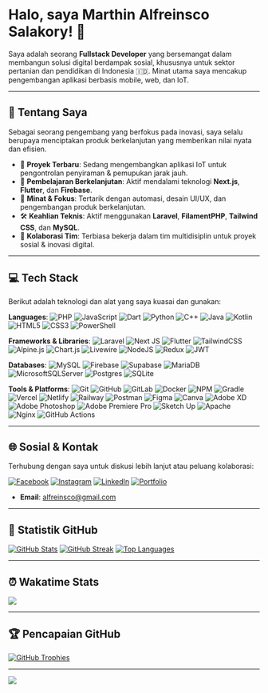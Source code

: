 # Halo, saya Marthin Alfreinsco Salakory! 👋

Saya adalah seorang **Fullstack Developer** yang bersemangat dalam membangun solusi digital berdampak sosial, khususnya untuk sektor pertanian dan pendidikan di Indonesia 🇮🇩. Minat utama saya mencakup pengembangan aplikasi berbasis mobile, web, dan IoT.

---

## 💼 Tentang Saya

Sebagai seorang pengembang yang berfokus pada inovasi, saya selalu berupaya menciptakan produk berkelanjutan yang memberikan nilai nyata dan efisien.

* 🔭 **Proyek Terbaru**: Sedang mengembangkan aplikasi IoT untuk pengontrolan penyiraman & pemupukan jarak jauh.
* 🌱 **Pembelajaran Berkelanjutan**: Aktif mendalami teknologi **Next.js**, **Flutter**, dan **Firebase**.
* 🧠 **Minat & Fokus**: Tertarik dengan automasi, desain UI/UX, dan pengembangan produk berkelanjutan.
* 🛠️ **Keahlian Teknis**: Aktif menggunakan **Laravel**, **FilamentPHP**, **Tailwind CSS**, dan **MySQL**.
* 🤝 **Kolaborasi Tim**: Terbiasa bekerja dalam tim multidisiplin untuk proyek sosial & inovasi digital.

---

## 💻 Tech Stack

Berikut adalah teknologi dan alat yang saya kuasai dan gunakan:

**Languages**:
![PHP](https://img.shields.io/badge/php-%23777BB4.svg?style=for-the-badge&logo=php&logoColor=white)
![JavaScript](https://img.shields.io/badge/javascript-%23323330.svg?style=for-the-badge&logo=javascript&logoColor=%23F7DF1E)
![Dart](https://img.shields.io/badge/dart-%230175C2.svg?style=for-the-badge&logo=dart&logoColor=white)
![Python](https://img.shields.io/badge/python-3670A0?style=for-the-badge&logo=python&logoColor=ffdd54)
![C++](https://img.shields.io/badge/c++-%2300599C.svg?style=for-the-badge&logo=c%2B%2B&logoColor=white)
![Java](https://img.shields.io/badge/java-%23ED8B00.svg?style=for-the-badge&logo=openjdk&logoColor=white)
![Kotlin](https://img.shields.io/badge/kotlin-%237F52FF.svg?style=for-the-badge&logo=kotlin&logoColor=white)
![HTML5](https://img.shields.io/badge/html5-%23E34F26.svg?style=for-the-badge&logo=html5&logoColor=white)
![CSS3](https://img.shields.io/badge/css3-%231572B6.svg?style=for-the-badge&logo=css3&logoColor=white)
![PowerShell](https://img.shields.io/badge/PowerShell-%235391FE.svg?style=for-the-badge&logo=powershell&logoColor=white)

**Frameworks & Libraries**:
![Laravel](https://img.shields.io/badge/laravel-%23FF2D20.svg?style=for-the-badge&logo=laravel&logoColor=white)
![Next JS](https://img.shields.io/badge/Next-black?style=for-the-badge&logo=next.js&logoColor=white)
![Flutter](https://img.shields.io/badge/Flutter-%2302569B.svg?style=for-the-badge&logo=Flutter&logoColor=white)
![TailwindCSS](https://img.shields.io/badge/tailwindcss-%2338B2AC.svg?style=for-the-badge&logo=tailwind-css&logoColor=white)
![Alpine.js](https://img.shields.io/badge/alpinejs-white.svg?style=for-the-badge&logo=alpinedotjs&logoColor=%238BC0D0)
![Chart.js](https://img.shields.io/badge/chart.js-F5788D.svg?style=for-the-badge&logo=chart.js&logoColor=white)
![Livewire](https://img.shields.io/badge/livewire-%234e56a6.svg?style=for-the-badge&logo=livewire&logoColor=white)
![NodeJS](https://img.shields.io/badge/node.js-6DA55F?style=for-the-badge&logo=node.js&logoColor=white)
![Redux](https://img.shields.io/badge/redux-%23593d88.svg?style=for-the-badge&logo=redux&logoColor=white)
![JWT](https://img.shields.io/badge/JWT-black?style=for-the-badge&logo=JSON%20web%20tokens)

**Databases**:
![MySQL](https://img.shields.io/badge/mysql-4479A1.svg?style=for-the-badge&logo=mysql&logoColor=white)
![Firebase](https://img.shields.io/badge/firebase-%23039BE5.svg?style=for-the-badge&logo=firebase)
![Supabase](https://img.shields.io/badge/supabase-%233ECF8E.svg?style=for-the-badge&logo=supabase&logoColor=white)
![MariaDB](https://img.shields.io/badge/MariaDB-003545?style=for-the-badge&logo=mariadb&logoColor=white)
![MicrosoftSQLServer](https://img.shields.io/badge/Microsoft%20SQL%20Server-CC2927?style=for-the-badge&logo=microsoft%20sql%20server&logoColor=white)
![Postgres](https://img.shields.io/badge/postgres-%23316192.svg?style=for-the-badge&logo=postgresql&logoColor=white)
![SQLite](https://img.shields.io/badge/sqlite-%2307405e.svg?style=for-the-badge&logo=sqlite&logoColor=white)

**Tools & Platforms**:
![Git](https://img.shields.io/badge/git-%23F05033.svg?style=for-the-badge&logo=git&logoColor=white)
![GitHub](https://img.shields.io/badge/github-%23121011.svg?style=for-the-badge&logo=github&logoColor=white)
![GitLab](https://img.shields.io/badge/gitlab-%23181717.svg?style=for-the-badge&logo=gitlab&logoColor=white)
![Docker](https://img.shields.io/badge/docker-%230db7ed.svg?style=for-the-badge&logo=docker&logoColor=white)
![NPM](https://img.shields.io/badge/NPM-%23CB3837.svg?style=for-the-badge&logo=npm&logoColor=white)
![Gradle](https://img.shields.io/badge/Gradle-02303A.svg?style=for-the-badge&logo=Gradle&logoColor=white)
![Vercel](https://img.shields.io/badge/vercel-%23000000.svg?style=for-the-badge&logo=vercel&logoColor=white)
![Netlify](https://img.shields.io/badge/netlify-%2300C7B7.svg?style=for-the-badge&logo=netlify&logoColor=white)
![Railway](https://img.shields.io/badge/Railway-%230B0D0E.svg?style=for-the-badge&logo=railway&logoColor=white)
![Postman](https://img.shields.io/badge/Postman-FF6C37?style=for-the-badge&logo=postman&logoColor=white)
![Figma](https://img.shields.io/badge/figma-%23F24E1E.svg?style=for-the-badge&logo=figma&logoColor=white)
![Canva](https://img.shields.io/badge/Canva-%2300C4CC.svg?style=for-the-badge&logo=Canva&logoColor=white)
![Adobe XD](https://img.shields.io/badge/Adobe%20XD-470137?style=for-the-badge&logo=Adobe%20XD&logoColor=#FF61F6)
![Adobe Photoshop](https://img.shields.io/badge/adobe%20photoshop-%2331A8FF.svg?style=for-the-badge&logo=adobe%20photoshop&logoColor=white)
![Adobe Premiere Pro](https://img.shields.io/badge/Adobe%20Premiere%20Pro-9999FF.svg?style=for-the-badge&logo=Adobe%20Premiere%20Pro&logoColor=white)
![Sketch Up](https://img.shields.io/badge/SketchUp-005F9E?style=for-the-badge&logo=sketchup&logoColor=white)
![Apache](https://img.shields.io/badge/apache-%23D42029.svg?style=for-the-badge&logo=apache&logoColor=white)
![Nginx](https://img.shields.io/badge/nginx-%23009639.svg?style=for-the-badge&logo=nginx&logoColor=white)
![GitHub Actions](https://img.shields.io/badge/github%20actions-%232671E5.svg?style=for-the-badge&logo=githubactions&logoColor=white)

---

## 🌐 Sosial & Kontak

Terhubung dengan saya untuk diskusi lebih lanjut atau peluang kolaborasi:

[![Facebook](https://img.shields.io/badge/Facebook-%231877F2.svg?logo=Facebook&logoColor=white)](https://www.facebook.com/marthin.salakory.9/)
[![Instagram](https://img.shields.io/badge/Instagram-%23E4405F.svg?logo=Instagram&logoColor=white)](https://www.instagram.com/salakory14/)
[![LinkedIn](https://img.shields.io/badge/LinkedIn-%230077B5.svg?logo=linkedin&logoColor=white)](https://www.linkedin.com/in/alfreinsco/)
[![Portfolio](https://img.shields.io/badge/Portfolio-%23000000.svg?style=for-the-badge&logo=firefox&logoColor=#FF7139)](https://alfreinsco.fun)

* **Email**: [alfreinsco@gmail.com](mailto:alfreinsco@gmail.com)

---

## 🚀 Statistik GitHub

[![GitHub Stats](https://github-readme-stats.vercel.app/api?username=alfreinsco&theme=nord&hide_border=false&include_all_commits=true&count_private=true)](https://github.com/alfreinsco)
[![GitHub Streak](https://streak-stats.demolab.com/?user=alfreinsco&theme=nord&hide_border=false)](https://github.com/alfreinsco)
[![Top Languages](https://github-readme-stats.vercel.app/api/top-langs/?username=alfreinsco&theme=nord&hide_border=false&include_all_commits=true&count_private=true&layout=compact)](https://github.com/alfreinsco)

---

## ⏰ Wakatime Stats

<a href="https://wakatime.com/@alfreinsco">
  <img align="center" src="https://github-readme-stats.vercel.app/api/wakatime?username=alfreinsco&theme=radical&layout=compact" />
</a>

---

## 🏆 Pencapaian GitHub

[![GitHub Trophies](https://github-profile-trophy.vercel.app/?username=alfreinsco&theme=nord&no-frame=false&no-bg=false&margin-w=4)](https://github.com/alfreinsco)

---

[![](https://visitcount.itsvg.in/api?id=alfreinsco&icon=0&color=0)](https://visitcount.itsvg.in)
